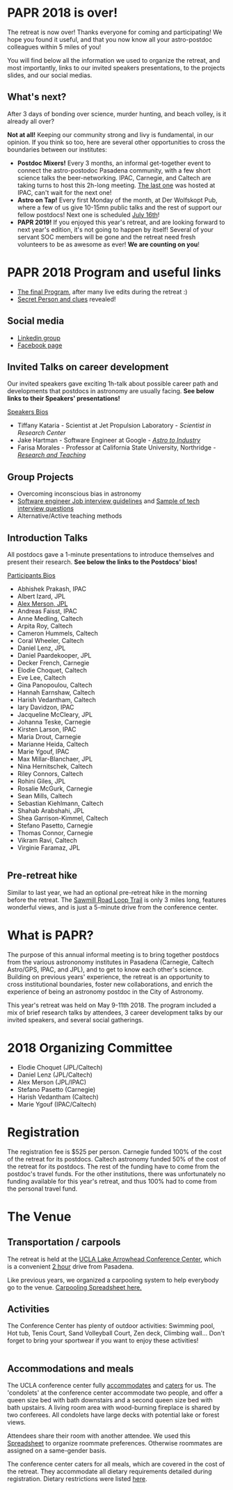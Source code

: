# PAPR 2018 is over!

The retreat is now over! Thanks everyone for coming and participating! We hope you found it useful, and that you now know all your astro-postdoc colleagues within 5 miles of you!

You will find below all the information we used to organize the retreat, and most importantly, links to our invited speakers presentations, to the projects slides, and our social medias.

## What's next? 
After 3 days of bonding over science, murder hunting, and beach volley, is it already all over? 

**Not at all!** Keeping our community strong and livy is fundamental, in our opinion. If you think so too, here are several other opportunities to cross the boundaries between our institutes:
- **Postdoc Mixers!** Every 3 months, an informal get-together event to connect the astro-postodoc Pasadena community, with a few short science talks the beer-networking. IPAC, Carnegie, and Caltech are taking turns to host this 2h-long meeting.  <a href="Postdoc_Mixer_flyer_June2018.pdf">The last one</a> was hosted at IPAC, can't wait for the next one!
- **Astro on Tap!** Every first Monday of the month, at Der Wolfskopt Pub, where a few of us give 10-15mn public talks and the rest of support our fellow postdocs! Next one is scheduled [July 16th](http://www.astro.caltech.edu/outreach/)! 
- **PAPR 2019!** If you enjoyed this year's retreat, and are looking forward to next year's edition, it's not going to happen by itself! Several of your servant SOC members will be gone and the retreat need fresh volunteers to be as awesome as ever! **We are counting on you**! 


# PAPR 2018 Program and useful links

- <a href="PAPR2018_schedule_Final.pdf">The final Program</a>, after many live edits during the retreat :)
- [Secret Person and clues](https://docs.google.com/spreadsheets/d/1vlquyzlOidhSNP04XttPV6KuDWjflx6v9FtRKHp2bGY/edit?usp=drive_web&ouid=106650781263756717976) revealed!


## Social media

- [Linkedin group](https://www.linkedin.com/groups/13599742/profile)
- [Facebook page](https://www.facebook.com/events/1680920865305936/)


## Invited Talks on career development

Our invited speakers gave exciting 1h-talk about possible career path and developments that postdocs in astronomy are usually facing. **See below links to their Speakers' presentations!**

<a href="PAPR2018_speaker_bios.pdf">Speakers Bios</a>

- Tiffany Kataria - Scientist at Jet Propulsion Laboratory - *Scientist in Research Center*
- Jake Hartman - Software Engineer at Google - <a href="PAPR2018_Hartman_ Astro-to-Industry.pdf">*Astro to Industry*</a>
- Farisa Morales - Professor at California State University, Northridge - <a href="PAPR2018_Morales_ResearchNTeaching.pptx"> *Research and Teaching* </a>

## Group Projects

- Overcoming inconscious bias in astronomy
- <a href="PARC2018_Software-eng-interview-guidelines.pdf">Software engineer Job interview guidelines</a> and <a href="PAPR2018_ Sample tech interview questions.pdf">Sample of tech interview questions</a>
- Alternative/Active teaching methods


## Introduction Talks 

All postdocs gave a 1-minute presentations to introduce themselves and present their research. **See below the links to the Postdocs' bios!**

<a href="PAPR_Bios.pdf">Participants Bios</a>

- Abhishek Prakash, IPAC
- Albert Izard, JPL
- <a href="intro_slides/alex_merson.pdf">Alex Merson, JPL</a>
- Andreas Faisst, IPAC
- Anne Medling, Caltech
- Arpita Roy, Caltech
- Cameron Hummels, Caltech
- Coral Wheeler, Caltech
- Daniel Lenz, JPL
- Daniel Paardekooper, JPL
- Decker French, Carnegie
- Elodie Choquet, Caltech
- Eve Lee, Caltech
- Gina Panopoulou, Caltech
- Hannah Earnshaw, Caltech
- Harish Vedantham, Caltech
- Iary Davidzon, IPAC
- Jacqueline McCleary, JPL
- Johanna Teske, Carnegie
- Kirsten Larson, IPAC
- Maria Drout, Carnegie
- Marianne Heida, Caltech
- Marie Ygouf, IPAC
- Max Millar-Blanchaer, JPL
- Nina Hernitschek, Caltech
- Riley Connors, Caltech
- Rohini Giles, JPL
- Rosalie McGurk, Carnegie
- Sean Mills, Caltech
- Sebastian Kiehlmann, Caltech
- Shahab Arabshahi, JPL
- Shea Garrison-Kimmel, Caltech
- Stefano Pasetto, Carnegie
- Thomas Connor, Carnegie
- Vikram Ravi, Caltech
- Virginie Faramaz, JPL

<img src="Group_Picture_1.JPG" class="img-responsive" alt="">

## Pre-retreat hike

Similar to last year, we had an optional pre-retreat hike in the morning before the retreat. The [Sawmill Road Loop Trail](https://www.alltrails.com/explore/trail/us/california/sawmill-road-loop-trail) is only 3 miles long, features wonderful views, and is just a 5-minute drive from the conference center. 



# What is PAPR?

The purpose of this annual informal meeting is to bring together postdocs from the various astrononomy institutes in Pasadena (Carnegie, Caltech Astro/GPS, IPAC, and JPL), and to get to know each other's science. Building on previous years' experience, the retreat is an opportunity to cross institutional boundaries, foster new collaborations, and enrich the experience of being an astronomy postdoc in the City of Astronomy.

This year's retreat was held on May 9-11th 2018. The program included a mix of brief research talks by attendees, 3 career development talks by our invited speakers, and several social gatherings. 


# 2018 Organizing Committee

- Elodie Choquet (JPL/Caltech)
- Daniel Lenz (JPL/Caltech)
- Alex Merson (JPL/IPAC)
- Stefano Pasetto (Carnegie)
- Harish Vedantham (Caltech)
- Marie Ygouf (IPAC/Caltech)


# Registration

The registration fee is $525 per person.
Carnegie funded 100% of the cost of the retreat for its postdocs. 
Caltech astronomy funded 50% of the cost of the retreat for its postdocs. The rest of the funding have to come from the postdoc's travel funds.
For the other institutions, there was unfortunately no funding available for this year's retreat, and thus 100% had to come from the personal travel fund.



# The Venue

## Transportation / carpools

The retreat is held at the  [UCLA Lake Arrowhead Conference Center](http://lakearrowheadconferencecenter.ucla.edu/about/directions/), which is a convenient [2 hour](https://www.google.com/maps/dir/Pasadena,+California/UCLA+Lake+Arrowhead+Conference+Center,+850+Willow+Creek+Rd,+Lake+Arrowhead,+CA+92352/@34.1971218,-117.9448351,10z/data=!3m1!4b1!4m18!4m17!1m5!1m1!1s0x80c2c2dc38330b51:0x52b41161ad18f4a!2m2!1d-118.1445155!2d34.1477849!1m5!1m1!1s0x80c357e80a92254b:0xdc8a5a45759372b0!2m2!1d-117.1866611!2d34.2655173!2m3!6e0!7e2!8j1525865100!3e0) drive from Pasadena. 

Like previous years, we organized a carpooling system to help everybody go to the venue.
[Carpooling Spreadsheet here.](https://docs.google.com/spreadsheets/d/1d5grzYo76jLK4t76VM5wbl9XyPsMx03dwn5YkGQGnqk/edit?usp=drive_web&ouid=106650781263756717976)

## Activities
The Conference Center has plenty of outdoor activities: 
Swimming pool, Hot tub, Tenis Court, Sand Volleyball Court, Zen deck, Climbing wall...
Don't forget to bring your sportwear if you want to enjoy these activities!

<img src="IMG_20170510_110101.jpg" class="img-responsive" alt="">


## Accommodations and meals

The UCLA conference center fully [accommodates](http://lakearrowheadconferencecenter.ucla.edu/accommodations/) and [caters](http://lakearrowheadconferencecenter.ucla.edu/dining/) for us. The 'condolets' at the conference center accommodate two people, and offer a queen size bed with bath downstairs and a second queen size bed with bath upstairs. A living room area with wood-burning fireplace is shared by two conferees. All condolets have large decks with potential lake or forest views.

Attendees share their room with another attendee. 
We used this [Spreadsheet](https://docs.google.com/spreadsheets/d/1d5grzYo76jLK4t76VM5wbl9XyPsMx03dwn5YkGQGnqk/edit?usp=drive_web&ouid=106650781263756717976) to organize roommate preferences.
Otherwise roommates are assigned on a same-gender basis.


The conference center caters for all meals, which are covered in the cost of the retreat. They accommodate all dietary requirements detailed during registration. Dietary restrictions were listed [here](https://docs.google.com/spreadsheets/d/1d5grzYo76jLK4t76VM5wbl9XyPsMx03dwn5YkGQGnqk/edit?usp=sharing).
